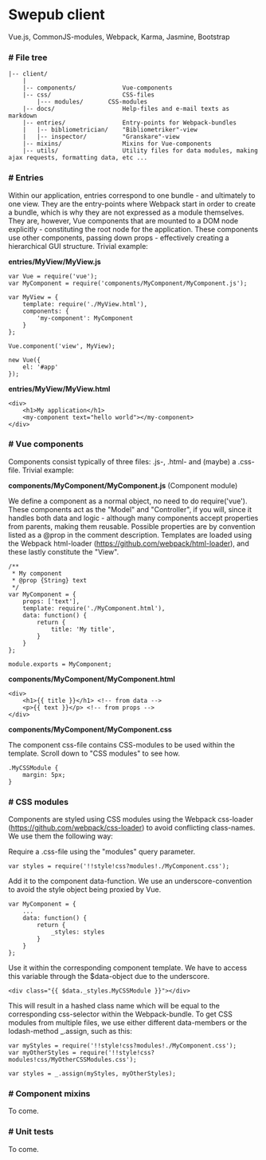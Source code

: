 # Swepub client
Vue.js, CommonJS-modules, Webpack, Karma, Jasmine, Bootstrap

### \# File tree
```
|-- client/
    |
    |-- components/           	Vue-components
    |-- css/                  	CSS-files
    	|--- modules/		CSS-modules
    |-- docs/                 	Help-files and e-mail texts as markdown
    |-- entries/              	Entry-points for Webpack-bundles
    |   |-- bibliometrician/  	"Bibliometriker"-view
    |   |-- inspector/        	"Granskare"-view
    |-- mixins/               	Mixins for Vue-components
    |-- utils/                	Utility files for data modules, making ajax requests, formatting data, etc ...
```

### \# Entries
Within our application, entries correspond to one bundle - and ultimately to one view. They are the entry-points where Webpack start in order to create a bundle, which is why they are not expressed as a module themselves. They are, however, Vue components that are mounted to a DOM node explicitly - constituting the root node for the application. These components use other components, passing down props - effectively creating a hierarchical GUI structure. Trivial example:

**entries/MyView/MyView.js**
```
var Vue = require('vue');
var MyComponent = require('components/MyComponent/MyComponent.js');

var MyView = {
    template: require('./MyView.html'),
    components: {
        'my-component': MyComponent
    }
};

Vue.component('view', MyView);

new Vue({
	el: '#app'
});
```

**entries/MyView/MyView.html**
```
<div>
    <h1>My application</h1>
    <my-component text="hello world"></my-component>
</div>
```

### \# Vue components
Components consist typically of three files: .js-, .html- and (maybe) a .css-file. Trivial example:

**components/MyComponent/MyComponent.js** (Component module)

We define a component as a normal object, no need to do require('vue'). These components act as the "Model" and "Controller", if you will, since it handles both data and logic - although many components accept properties from parents, making them reusable. Possible properties are by convention listed as a @prop in the comment description. Templates are loaded using the Webpack html-loader (https://github.com/webpack/html-loader), and these lastly constitute the "View".
```
/**
 * My component
 * @prop {String} text
 */
var MyComponent = {
    props: ['text'],
    template: require('./MyComponent.html'),
    data: function() {
        return {
            title: 'My title',
        }
    }
};

module.exports = MyComponent;
```
**components/MyComponent/MyComponent.html**
```
<div>
    <h1>{{ title }}</h1> <!-- from data -->
    <p>{{ text }}</p> <!-- from props -->
</div>
```
**components/MyComponent/MyComponent.css**

The component css-file contains CSS-modules to be used within the template. Scroll down to "CSS modules" to see how.
```
.MyCSSModule {
    margin: 5px;
}
```

### \# CSS modules
Components are styled using CSS modules using the Webpack css-loader (https://github.com/webpack/css-loader) to avoid conflicting class-names. We use them the following way:

Require a .css-file using the "modules" query parameter.
```
var styles = require('!!style!css?modules!./MyComponent.css');
```
Add it to the component data-function. We use an underscore-convention to avoid the style object being proxied by Vue.
```
var MyComponent = {
    ...
    data: function() {
        return {
            _styles: styles
        }
    }
};
```
Use it within the corresponding component template. We have to access this variable through the $data-object due to the underscore.
```
<div class="{{ $data._styles.MyCSSModule }}"></div>
```
This will result in a hashed class name which will be equal to the corresponding css-selector within the Webpack-bundle. To get CSS modules from multiple files, we use either different data-members or the lodash-method _.assign, such as this:
```
var myStyles = require('!!style!css?modules!./MyComponent.css');
var myOtherStyles = require('!!style!css?modules!css/MyOtherCSSModules.css');

var styles = _.assign(myStyles, myOtherStyles);
```
### \# Component mixins
To come.

### \# Unit tests
To come.
